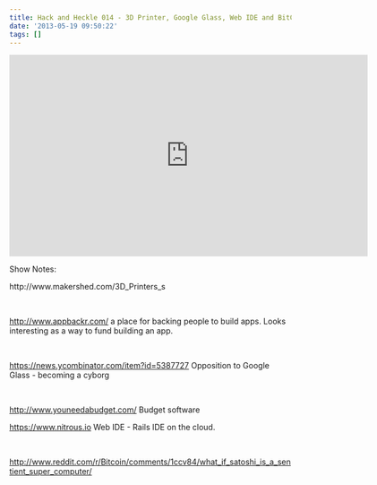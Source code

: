 ```yaml
---
title: Hack and Heckle 014 - 3D Printer, Google Glass, Web IDE and BitCoin
date: '2013-05-19 09:50:22'
tags: []
---
```


<iframe style="border: none" src="http://html5-player.libsyn.com/embed/episode/id/2317262/height/360/width/640/theme/legacy/direction/no/autoplay/no/autonext/no/thumbnail/yes/preload/no/no_addthis/no/" height="360" width="640" scrolling="no"></iframe>
<p dir="ltr"></p>
<p dir="ltr">Show Notes:</p>
<p dir="ltr">http://www.makershed.com/3D_Printers_s</p>
<p dir="ltr"><b><b> </b></b></p>
<p dir="ltr"><a href="http://www.appbackr.com/"> http://www.appbackr.com/</a> a place for backing people to build apps. Looks interesting as a way to fund building an app.</p>
<p dir="ltr"><b><b> </b></b></p>
<p dir="ltr"><a href="https://news.ycombinator.com/item?id=5387727">https://news.ycombinator.com/item?id=5387727</a> Opposition to Google Glass - becoming a cyborg</p>
<p dir="ltr"><b><b> </b></b></p>
<p dir="ltr"><a href="http://www.youneedabudget.com/">http://www.youneedabudget.com/</a> Budget software</p>
<p dir="ltr"><a href="https://www.nitrous.io">https://www.nitrous.io</a> Web IDE - Rails IDE on the cloud.</p>
<p dir="ltr"><b><b> </b></b></p>
<p dir="ltr"><a href="http://www.reddit.com/r/Bitcoin/comments/1ccv84/what_if_satoshi_is_a_sentient_super_computer/">http://www.reddit.com/r/Bitcoin/comments/1ccv84/what_if_satoshi_is_a_sentient_super_computer/</a></p>
